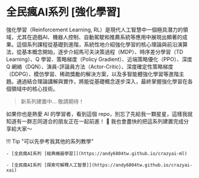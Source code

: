 
# 全民瘋AI系列 [強化學習]
強化學習（Reinforcement Learning, RL）是現代人工智慧中一個極具潛力的領域，尤其在遊戲AI、機器人控制、自動駕駛和推薦系統等應用中展現出顯著的成果。這個系列課程從基礎到進階，系統性地介紹強化學習的核心理論與前沿演算法，從基本概念開始，逐步介紹馬可夫決策過程（MDP）、時序差分學習（TD Learning）、Q 學習、策略梯度（Policy Gradient）、近端策略優化（PPO）、深度 Q 網絡（DQN）、演員-評論員方法（Actor-Critic）、深度確定性策略梯度（DDPG）、模仿學習、稀疏獎勵的解決方案，以及多智能體強化學習等進階主題。通過結合理論講解與實作，將能從基礎概念逐步深入，最終掌握強化學習在各個領域中的核心技術。

> 新系列建置中... 敬請期待！

如果你也是熱愛 AI 的學習者，看到這個 repo，別忘了先給我一顆星星，這樣我就知道有一群志同道合的朋友正在一起前進！ 💫
我也會盡快的把這系列建置完成分享給大家～

!!! Tip "可以先參考我其他的系列教學"

    

    - [全民瘋AI系列 [經典機器學習]](https://andy6804tw.github.io/crazyai-ml)

    - [全民瘋AI系列 [探索可解釋人工智慧]](https://andy6804tw.github.io/crazyai-xai)

